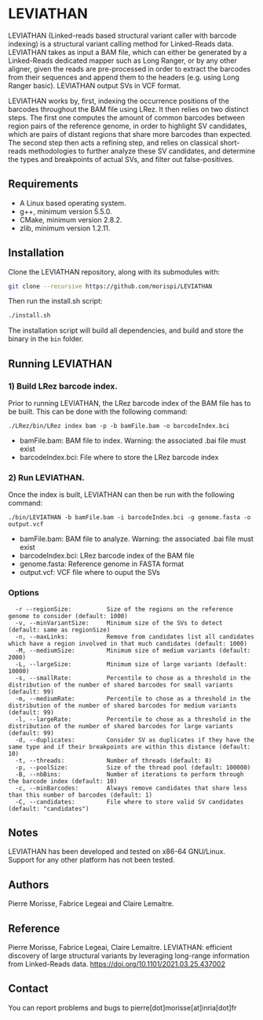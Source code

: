 # LEVIATHAN

LEVIATHAN (Linked-reads based structural variant caller with barcode indexing) is a structural variant calling method for Linked-Reads data. LEVIATHAN takes as input a BAM file, which can either be generated by a Linked-Reads dedicated mapper such as Long Ranger, or by any other aligner, given the reads are pre-processed in order to extract the barcodes from their sequences and append them to the headers (e.g. using Long Ranger basic). LEVIATHAN output SVs in VCF format.

LEVIATHAN works by, first, indexing the occurrence positions of the barcodes throughout the BAM file using LRez. It then relies on two distinct steps. The first one computes the amount of common barcodes between region pairs of the reference genome, in order to highlight SV candidates, which are pairs of distant regions that share more barcodes than expected. The second step then acts a refining step, and relies on classical short-reads methodologies to further analyze these SV candidates, and determine the types and breakpoints of actual SVs, and filter out false-positives.

Requirements
--------------

  - A Linux based operating system.
  - g++, minimum version 5.5.0.
  - CMake, minimum version 2.8.2.
  - zlib, minimum version 1.2.11.
  
Installation
--------------

Clone the LEVIATHAN repository, along with its submodules with:

  ```bash
  git clone --recursive https://github.com/morispi/LEVIATHAN
  ```

Then run the install.sh script:

  ```bash
  ./install.sh
  ```

The installation script will build all dependencies, and build and store the binary in the `bin` folder.
  
Running LEVIATHAN
--------------

### 1) Build LRez barcode index.

Prior to running LEVIATHAN, the LRez barcode index of the BAM file has to be built. This can be done with the following command:

`./LRez/bin/LRez index bam -p -b bamFile.bam -o barcodeIndex.bci`

  - bamFile.bam:        BAM file to index. Warning: the associated .bai file must exist
  - barcodeIndex.bci:   File where to store the LRez barcode index

### 2) Run LEVIATHAN.

Once the index is built, LEVIATHAN can then be run with the following command:

`./bin/LEVIATHAN -b bamFile.bam -i barcodeIndex.bci -g genome.fasta -o output.vcf`

  - bamFile.bam:        BAM file to analyze. Warning: the associated .bai file must exist
  - barcodeIndex.bci:   LRez barcode index of the BAM file
  - genome.fasta:       Reference genome in FASTA format
  - output.vcf:         VCF file where to ouput the SVs

### Options

      -r --regionSize:          Size of the regions on the reference genome to consider (default: 1000)
      -v, --minVariantSize:     Minimum size of the SVs to detect (default: same as regionSize)
      -n, --maxLinks:           Remove from candidates list all candidates which have a region involved in that much candidates (default: 1000)
      -M, --mediumSize:         Minimum size of medium variants (default: 2000)
      -L, --largeSize:          Minimum size of large variants (default: 10000)
      -s, --smallRate:          Percentile to chose as a threshold in the distribution of the number of shared barcodes for small variants (default: 99)
      -m, --mediumRate:         Percentile to chose as a threshold in the distribution of the number of shared barcodes for medium variants (default: 99)
      -l, --largeRate:          Percentile to chose as a threshold in the distribution of the number of shared barcodes for large variants (default: 99)
      -d, --duplicates:         Consider SV as duplicates if they have the same type and if their breakpoints are within this distance (default: 10)
      -t, --threads:            Number of threads (default: 8)
      -p, --poolSize:           Size of the thread pool (default: 100000)
      -B, --nbBins:             Number of iterations to perform through the barcode index (default: 10)
      -c, --minBarcodes:        Always remove candidates that share less than this number of barcodes (default: 1)
      -C, --candidates:         File where to store valid SV candidates (default: "candidates") 

Notes
--------------

LEVIATHAN has been developed and tested on x86-64 GNU/Linux.          
Support for any other platform has not been tested.

Authors
--------------

Pierre Morisse, Fabrice Legeai and Claire Lemaitre.

Reference
--------------

Pierre Morisse, Fabrice Legeai, Claire Lemaitre. LEVIATHAN: efficient discovery of large structural variants by leveraging long-range information from Linked-Reads data. https://doi.org/10.1101/2021.03.25.437002

Contact
--------------

You can report problems and bugs to pierre[dot]morisse[at]inria[dot]fr
